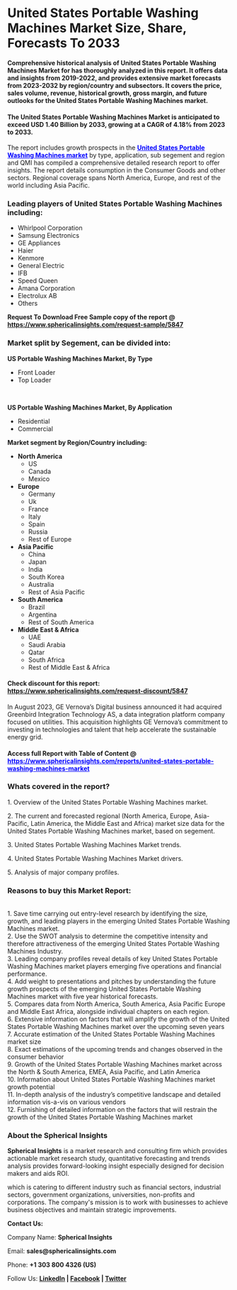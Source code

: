<h1 class="news-post-title">United States Portable Washing Machines Market Size, Share, Forecasts To 2033</h1>
<p><strong>Comprehensive historical analysis of United States Portable Washing Machines Market for has thoroughly analyzed in this report. It offers data and insights from 2019-2022, and provides extensive market forecasts from 2023-2032 by region/country and subsectors. It covers the price, sales volume, revenue, historical growth, gross margin, and future outlooks for the United States Portable Washing Machines market.</strong></p>
<h4><strong>The United States Portable Washing Machines Market is anticipated to exceed USD 1.40 Billion by 2033, growing at a CAGR of 4.18% from 2023 to 2033.</strong></h4>
<p>The report includes growth prospects in the <strong><span style="color: #0000ff;"><a style="color: #0000ff;" href="United States Portable Washing Machines " target="_blank"> United States Portable Washing Machines market</a></span></strong> by type, application, sub segement and region and QMI has compiled a comprehensive detailed research report to offer insights. The report details consumption in the Consumer Goods and other sectors. Regional coverage spans North America, Europe, and rest of the world including Asia Pacific.</p>
<h3><strong>Leading players of United States Portable Washing Machines including:</strong></h3>
<ul>
<li>Whirlpool Corporation</li>
<li>Samsung Electronics</li>
<li>GE Appliances</li>
<li>Haier</li>
<li>Kenmore</li>
<li>General Electric</li>
<li>IFB</li>
<li>Speed Queen</li>
<li>Amana Corporation</li>
<li>Electrolux AB</li>
<li>Others</li>
</ul>
<p><strong>Request To Download Free Sample copy of the report @ <a href="https://www.sphericalinsights.com/request-sample/5847" target="_blank">https://www.sphericalinsights.com/request-sample/5847</a></strong></p>
<h3><strong>Market split by Segement, can be divided into:</strong></h3>
<p><strong>US Portable Washing Machines Market, By Type</strong></p>
<ul>
<li>Front Loader</li>
<li>Top Loader</li>
</ul>
<p>&nbsp;</p>
<p><strong>US Portable Washing Machines Market, By Application</strong></p>
<ul>
<li>Residential</li>
<li>Commercial</li>
</ul>
<p><strong>Market segment by Region/Country including:</strong></p>
<ul>
<li><strong>North America</strong>
<ul>
<li>US</li>
<li>Canada</li>
<li>Mexico</li>
</ul>
</li>
<li><strong>Europe</strong>
<ul>
<li>Germany</li>
<li>Uk</li>
<li>France</li>
<li>Italy</li>
<li>Spain</li>
<li>Russia</li>
<li>Rest of Europe</li>
</ul>
</li>
<li><strong>Asia Pacific</strong>
<ul>
<li>China</li>
<li>Japan</li>
<li>India</li>
<li>South Korea</li>
<li>Australia</li>
<li>Rest of Asia Pacific</li>
</ul>
</li>
<li><strong>South America</strong>
<ul>
<li>Brazil</li>
<li>Argentina</li>
<li>Rest of South America</li>
</ul>
</li>
<li><strong>Middle East &amp; Africa</strong>
<ul>
<li>UAE</li>
<li>Saudi Arabia</li>
<li>Qatar</li>
<li>South Africa</li>
<li>Rest of Middle East &amp; Africa</li>
</ul>
</li>
</ul>
<h4>Check discount for this report: <a href="https://www.sphericalinsights.com/request-discount/5847">https://www.sphericalinsights.com/request-discount/5847</a></h4>
<p>In August 2023, GE Vernova&rsquo;s Digital business announced it had acquired Greenbird Integration Technology AS, a data integration platform company focused on utilities. This acquisition highlights GE Vernova&rsquo;s commitment to investing in technologies and talent that help accelerate the sustainable energy grid.</p>
<h4>Access full Report with Table of Content @ <span style="color: #0000ff;"><a style="color: #0000ff;" href="https://www.sphericalinsights.com/reports/united-states-portable-washing-machines-market" target="_blank">https://www.sphericalinsights.com/reports/united-states-portable-washing-machines-market</a></span></h4>
<h3><strong>Whats covered in the report?</strong></h3>
<p>1. Overview of the United States Portable Washing Machines market.</p>
<p>2. The current and forecasted regional (North America, Europe, Asia-Pacific, Latin America, the Middle East and Africa) market size data for the United States Portable Washing Machines market, based on segement.</p>
<p>3. United States Portable Washing Machines Market trends.</p>
<p>4. United States Portable Washing Machines Market drivers.</p>
<p>5. Analysis of major company profiles.</p>
<h3><strong>Reasons to buy this Market Report:</strong></h3>
<p><br /> 1. Save time carrying out entry-level research by identifying the size, growth, and leading players in the emerging United States Portable Washing Machines market.<br /> 2. Use the SWOT analysis to determine the competitive intensity and therefore attractiveness of the emerging United States Portable Washing Machines Industry.<br /> 3. Leading company profiles reveal details of key United States Portable Washing Machines market players emerging five operations and financial performance.<br /> 4. Add weight to presentations and pitches by understanding the future growth prospects of the emerging United States Portable Washing Machines market with five year historical forecasts.<br /> 5. Compares data from North America, South America, Asia Pacific Europe and Middle East Africa, alongside individual chapters on each region.<br /> 6. Extensive information on factors that will amplify the growth of the United States Portable Washing Machines market over the upcoming seven years<br /> 7. Accurate estimation of the United States Portable Washing Machines market size <br /> 8. Exact estimations of the upcoming trends and changes observed in the consumer behavior <br /> 9. Growth of the United States Portable Washing Machines market across the North &amp; South America, EMEA, Asia Pacific, and Latin America<br /> 10. Information about United States Portable Washing Machines market growth potential<br /> 11. In-depth analysis of the industry&rsquo;s competitive landscape and detailed information vis-a-vis on various vendors<br /> 12. Furnishing of detailed information on the factors that will restrain the growth of the United States Portable Washing Machines market</p>
<h3><strong>About the Spherical Insights</strong></h3>
<p><strong>Spherical Insights</strong> is a market research and consulting firm which provides actionable market research study, quantitative forecasting and trends analysis provides forward-looking insight especially designed for decision makers and aids ROI.</p>
<p>which is catering to different industry such as financial sectors, industrial sectors, government organizations, universities, non-profits and corporations. The company's mission is to work with businesses to achieve business objectives and maintain strategic improvements.</p>
<p><strong>Contact Us:</strong></p>
<p>Company Name: <strong>Spherical Insights</strong></p>
<p>Email: <strong>sales@sphericalinsights.com</strong></p>
<p>Phone: <strong>+1 303 800 4326 (US)</strong></p>
<p>Follow Us: <strong><a href="https://www.linkedin.com/company/spherical-insight/"><u>LinkedIn</u></a> | <a href="https://www.facebook.com/sphericalinsights22"><u>Facebook</u></a> | <a href="https://twitter.com/SInsights_US"><u>Twitter</u></a></strong></p>
